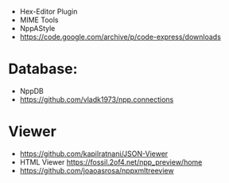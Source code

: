* Hex-Editor Plugin
* MIME Tools
* NppAStyle
* https://code.google.com/archive/p/code-express/downloads

# Database:
* NppDB
* https://github.com/vladk1973/npp.connections

# Viewer
* https://github.com/kapilratnani/JSON-Viewer
* HTML Viewer
https://fossil.2of4.net/npp_preview/home
* https://github.com/joaoasrosa/nppxmltreeview
